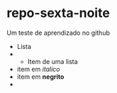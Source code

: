 # repo-sexta-noite
Um teste de aprendizado no github
* Lista 
* + Item de uma lista
* item em *italico*
* item em **negrito**
*
